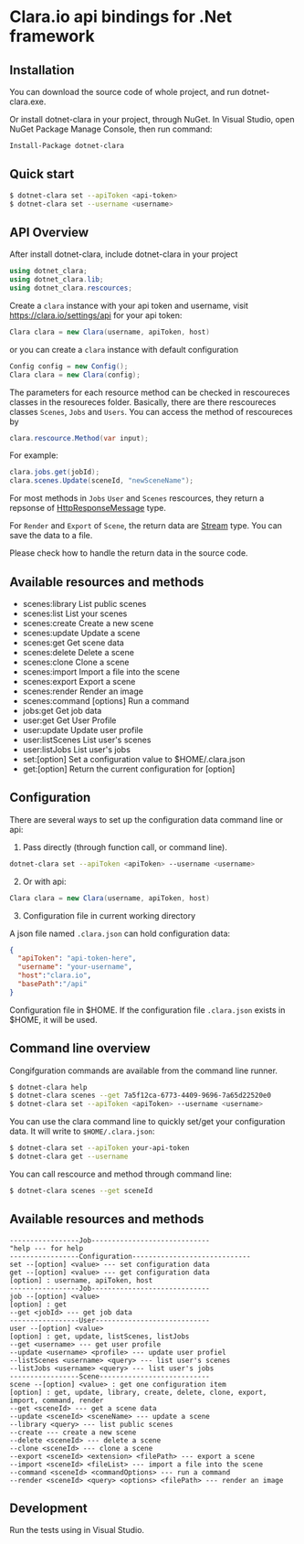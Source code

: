 # Clara.io api bindings for .Net framework

## Installation 
You can download the source code of whole project, and run dotnet-clara.exe.

Or install dotnet-clara in your project, through NuGet.
In Visual Studio, open NuGet Package Manage Console, then run command:
```bash
Install-Package dotnet-clara
```

## Quick start

```bash
$ dotnet-clara set --apiToken <api-token>
$ dotnet-clara set --username <username>
```

## API Overview
After install dotnet-clara, include dotnet-clara in your project
```c#
using dotnet_clara;
using dotnet_clara.lib;
using dotnet_clara.rescources;
```

Create a `clara` instance with your api token and username, visit https://clara.io/settings/api for your api token:

```c#
Clara clara = new Clara(username, apiToken, host)
```
or you can create a `clara` instance with default configuration
```c#
Config config = new Config();
Clara clara = new Clara(config);
```

The parameters for each resource method can be checked in rescoureces classes in the resoureces folder.
Basically, there are there rescoureces classes `Scenes`, `Jobs` and  `Users`.
You can access the method of rescoureces by 
```c#
clara.rescource.Method(var input);
```
For example:
```c#
clara.jobs.get(jobId);
clara.scenes.Update(sceneId, "newSceneName");
```
For most methods in `Jobs` `User` and `Scenes` rescources, they return a repsonse of [HttpResponseMessage](https://msdn.microsoft.com/en-us/library/system.net.http.httpresponsemessage(v=vs.118).aspx) type.

For `Render`  and `Export` of `Scene`, the return data are [Stream](https://msdn.microsoft.com/en-us/library/system.io.stream(v=vs.110).aspx) type. You can save the data to a file.

Please check how to handle the return data in the source code.
## Available resources and methods

  * scenes:library <query>                                 List public scenes
  * scenes:list <query>                                    List your scenes
  * scenes:create <query>                                  Create a new scene
  * scenes:update <sceneId> <query>                        Update a scene
  * scenes:get <sceneId>                                   Get scene data
  * scenes:delete <sceneId>                                Delete a scene
  * scenes:clone <sceneId>                                 Clone a scene
  * scenes:import <sceneId> <fileList>                     Import a file into the scene
  * scenes:export <sceneId> <extension>                    Export a scene
  * scenes:render <sceneId> <query> <options> <filePath>   Render an image
  * scenes:command [options] <sceneId> <plugin> <command>  Run a command
  * jobs:get <jobId>                                       Get job data
  * user:get <username>                                    Get User Profile
  * user:update <username> <query>                         Update user profile
  * user:listScenes <username> <query>                     List user's scenes
  * user:listJobs <username> <query>                       List user's jobs
  * set:[option] <value>                                   Set a configuration value to $HOME/.clara.json
  * get:[option]                                           Return the current configuration for [option]

## Configuration

There are several ways to set up the configuration data command line or api:

1. Pass directly (through function call, or command line).

```bash
dotnet-clara set --apiToken <apiToken> --username <username> 
```
2. Or with api:

```c#
Clara clara = new Clara(username, apiToken, host)
```

3. Configuration file in current working directory

 A json file named `.clara.json` can hold configuration data:
```json
{
  "apiToken": "api-token-here",
  "username": "your-username",
  "host":"clara.io",
  "basePath":"/api"
}
```
Configuration file in $HOME. If the configuration file `.clara.json` exists in $HOME, it will be used.

## Command line overview

Congifguration commands are available from the command line runner.
```bash
$ dotnet-clara help
$ dotnet-clara scenes --get 7a5f12ca-6773-4409-9696-7a65d22520e0
$ dotnet-clara set --apiToken <apiToken> --username <username>
```
You can use the clara command line to quickly set/get your configuration data. It will write
to `$HOME/.clara.json`:

```bash
$ dotnet-clara set --apiToken your-api-token
$ dotnet-clara get --username
```
You can call rescource and method through command line:
```bash
$ dotnet-clara scenes --get sceneId
```
## Available resources and methods
```
-----------------Job-----------------------------
"help --- for help
-----------------Configuration-----------------------------
set --[option] <value> --- set configuration data
get --[option] <value> --- get configuration data
[option] : username, apiToken, host 
-----------------Job-----------------------------
job --[option] <value>
[option] : get 
--get <jobId> --- get job data 
-----------------User----------------------------
user --[option] <value>
[option] : get, update, listScenes, listJobs
--get <username> --- get user profile
--update <username> <profile> --- update user profiel
--listScenes <username> <query> --- list user's scenes
--listJobs <username> <query> --- list user's jobs
-----------------Scene---------------------------
scene --[option] <value> : get one configuration item
[option] : get, update, library, create, delete, clone, export, import, command, render
--get <sceneId> --- get a scene data
--update <sceneId> <sceneName> --- update a scene
--library <query> --- list public scenes
--create --- create a new scene
--delete <sceneId> --- delete a scene
--clone <sceneId> --- clone a scene
--export <sceneId> <extension> <filePath> --- export a scene
--import <sceneId> <fileList> --- import a file into the scene
--command <sceneId> <commandOptions> --- run a command
--render <sceneId> <query> <options> <filePath> --- render an image
```
## Development

Run the tests using in Visual Studio.

